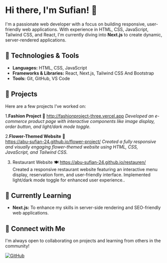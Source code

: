 # Hi there, I'm Sufian! 👋

I'm a passionate web developer with a focus on building responsive, user-friendly web applications. With experience in HTML, CSS, JavaScript, Tailwind CSS, and React, I'm currently diving into **Next.js** to create dynamic, server-rendered applications.

## 🔧 Technologies & Tools
- **Languages:** HTML, CSS, JavaScript
- **Frameworks & Libraries:** React, Next.js, Tailwind CSS And Bootstrap
- **Tools:** Git, GitHub, VS Code

## 🌸 Projects
Here are a few projects I’ve worked on:

 1.**Fashion Project** 👗
 http://fashionproject-three.vercel.app 
*Developed an e-commerce product page with interactive components like image display, order button, and light/dark mode toggle.*

2.**Flower-Themed Website** 🌼  
https://abu-sufian-24.github.io/flower-project/
*Created a fully responsive and visually engaging flower-themed website using HTML, CSS, JavaScript, and Tailwind CSS.*

3. Restaurant Website 🍽️
  https://abu-sufian-24.github.io/restauren/
Created a responsive restaurant website featuring an interactive menu display, reservation form, and user-friendly interface. Implemented light/dark mode toggle for enhanced user experience.. 
## 🌱 Currently Learning
- **Next.js:** To enhance my skills in server-side rendering and SEO-friendly web applications.
  
## 🤝 Connect with Me
I'm always open to collaborating on projects and learning from others in the community! 

[![GitHub](https://img.shields.io/badge/GitHub-Profile-blue?logo=github&style=for-the-badge)](https://github.com/abu-sufian-24)
